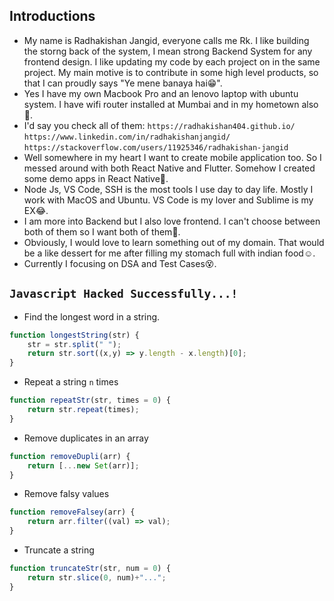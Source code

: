 ## Introductions
- My name is Radhakishan Jangid, everyone calls me Rk. I like building the storng back of the system, I mean strong Backend System for any frontend design. I like updating my code by each project on in the same project. My main motive is to contribute in some high level products, so that I can proudly says "Ye mene banaya hai😁".
- Yes I have my own Macbook Pro and an lenovo laptop with ubuntu system. I have wifi router installed at Mumbai and in my hometown also🤪.
- I'd say you check all of them:
```https://radhakishan404.github.io/```
```https://www.linkedin.com/in/radhakishanjangid/```
``` https://stackoverflow.com/users/11925346/radhakishan-jangid ```
- Well somewhere in my heart I want to create mobile application too. So I messed around with both React Native and Flutter. Somehow I created some demo apps in React Native🤭.
- Node Js, VS Code, SSH is the most tools I use day to day life. Mostly I work with MacOS and Ubuntu. VS Code is my lover and Sublime is my EX😂.
- I am more into Backend but I also love frontend. I can't choose between both of them so I want both of them🫣.
- Obviously, I would love to learn something out of my domain. That would be a like dessert for me after filling my stomach full with indian food☺️.
- Currently I focusing on DSA and Test Cases😵.

## ```Javascript Hacked Successfully...!```

- Find the longest word in a string.
```javascript
function longestString(str) {
    str = str.split(" ");
    return str.sort((x,y) => y.length - x.length)[0];
}
```
- Repeat a string `n` times
```javascript
function repeatStr(str, times = 0) {
    return str.repeat(times);
}
```
- Remove duplicates in an array
```javascript
function removeDupli(arr) {
    return [...new Set(arr)];
}
```
- Remove falsy values
```javascript
function removeFalsey(arr) {
    return arr.filter((val) => val);
}
```
- Truncate a string
```javascript
function truncateStr(str, num = 0) {
    return str.slice(0, num)+"...";
}
```

